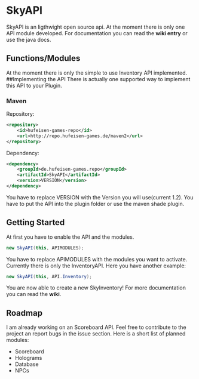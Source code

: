 # SkyAPI

SkyAPI is an ligthwight open source api. At the moment there is only one API module developed. For documentation you can read the **wiki entry** or use the java docs.

## Functions/Modules
At the moment there is only the simple to use Inventory API implemented.
##Implementing the API
There is actually one supported way to implement this API to your Plugin.
### Maven
Repository:
```xml
<repository>
	<id>hufeisen-games-repo</id>
	<url>http://repo.hufeisen-games.de/maven2</url>
</repository>
```
Dependency:
```xml
<dependency>
	<groupId>de.hufeisen-games.repo</groupId>
	<artifactId>SkyAPI</artifactId>
	<version>VERSION</version>
</dependency>
```
You have to replace VERSION with the Version you will use(current 1.2). You have to put the API into the plugin folder or use the maven shade plugin.

## Getting Started
At first you have to enable the API and the modules.
```java
new SkyAPI(this, APIMODULES);
```
You have to replace APIMODULES with the modules you want to activate. Currently there is only the InventoryAPI. Here you have another example:
```java
new SkyAPI(this, API.Inventory);
```
You are now able to create a new SkyInventory! For more documentation you can read the **wiki**.
## Roadmap
I am already working on an Scoreboard API. Feel free to contribute to the project an report bugs in the issue section. Here is a short list of planned modules:
- Scoreboard
- Holograms
- Database
- NPCs
